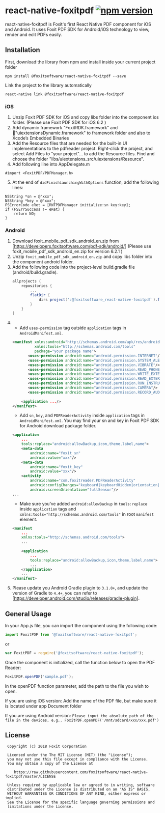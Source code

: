 # react-native-foxitpdf [![npm version](https://img.shields.io/npm/v/react-native-foxitpdf.svg?style=flat)](https://www.npmjs.com/package/react-native-foxitpdf)

react-native-foxitpdf is Foxit's first React Native PDF component for iOS and Android. It uses Foxit PDF SDK for Android/iOS technology to view, render and edit PDFs easily. 

## Installation

First, download the library from npm and install inside your current project folder

```
npm install @foxitsoftware/react-native-foxitpdf --save
```

Link the project to the library automatically

```
react-native link @foxitsoftware/react-native-foxitpdf
```

### iOS

1.  Unzip Foxit PDF SDK for iOS and copy libs folder into the component ios folder.  (Please use Foxit PDF SDK for iOS 6.2 )
2.  Add dynamic framework "FoxitRDK.framework" and "uiextensionsDynamic.framework" to framework folder and also to Xcode’s Embedded Binaries
3.  Add the Resource files that are needed for the built-in UI implementations to the pdfreader project. Right-click the project, and select Add Files to "your project"… to add the Resource files. Find and choose the folder "libs/uiextensions_src/uiextensions/Resource".
4.  Add following line into AppDelegate.m

```objc
#import <FoxitPDF/PDFManager.h>
```

5.  At the end of `didFinishLaunchingWithOptions` function, add the following lines:

```objc
NSString *sn = @"xxx";
NSString *key = @"xxx";
FSErrorCode eRet = [RNTPDFManager initialize:sn key:key];
if (FSErrSuccess != eRet) {
    return NO;
}
```

### Android

1. Download foxit_mobile_pdf_sdk_android_en.zip from [https://developers.foxitsoftware.com/pdf-sdk/android/] (Please use foxit_mobile_pdf_sdk_android_en.zip for version 6.2.1 )
2. Unzip `foxit_mobile_pdf_sdk_android_en.zip` and copy libs folder into the component android folder.
3. Add the following code into the project-level build.gradle file (android/build.gradle).
    ```gradle
    allprojects {
        repositories {
            ...
            flatDir {
                dirs project(':@foxitsoftware_react-native-foxitpdf').file("$rootDir/libs")
            }
        }
    }
    ```
4. - Add `uses-permission` tag outside `application` tags in `AndroidManifest.xml`.
    ```xml
    <manifest xmlns:android="http://schemas.android.com/apk/res/android"
              xmlns:tools="http://schemas.android.com/tools"
              package="your package name">
           <uses-permission android:name="android.permission.INTERNET"/>
           <uses-permission android:name="android.permission.SYSTEM_ALERT_WINDOW"/>
           <uses-permission android:name="android.permission.VIBRATE"/>
           <uses-permission android:name="android.permission.READ_PHONE_STATE"/>
           <uses-permission android:name="android.permission.WRITE_EXTERNAL_STORAGE"/>
           <uses-permission android:name="android.permission.READ_EXTERNAL_STORAGE"/>
           <uses-permission android:name="android.permission.RUN_INSTRUMENTATION"/>
           <uses-permission android:name="android.permission.CAMERA"/>
           <uses-permission android:name="android.permission.RECORD_AUDIO"/>
        
        <application .../>
    </manifest>
    ```
    - Add `sn`, `key`, and `PDFReaderActivity` inside `application` tags in `AndroidManifest.xml`. You may find your sn and key in Foxit PDF SDK for Android download package folder.
    ```xml
    <application
        ...
        tools:replace="android:allowBackup,icon,theme,label,name">
        <meta-data
            android:name="foxit_sn"
            android:value="xxx"/>
        <meta-data
            android:name="foxit_key"
            android:value="xxx"/>
        <activity
            android:name="com.foxitreader.PDFReaderActivity"
            android:configChanges="keyboard|keyboardHidden|orientation|screenSize"
            android:screenOrientation="fullSensor"/>
    ...
    ```
    - Make sure you've added `android:allowBackup` in `tools:replace` inside `application` tags and `xmlns:tools="http://schemas.android.com/tools"` in root `manifest` element.
    ```xml
    <manifest
        ...
        xmlns:tools="http://schemas.android.com/tools">
        ...
      
        <application
            ...
            tools:replace="android:allowBackup,icon,theme,label,name">
            ...
        </application>
        ...
    </manifest>          
    ```
5. Please update you Android Gradle plugin to `3.1.0+`, and update the version of Gradle to `4.4+`, you can refer to [https://developer.android.com/studio/releases/gradle-plugin].


## General Usage

In your App.js file, you can import the component using the following code:

```js
import FoxitPDF from '@foxitsoftware/react-native-foxitpdf';
```

or

```js
var FoxitPDF = require('@foxitsoftware/react-native-foxitpdf');
```

Once the component is initialized, call the function below to open the PDF Reader:

```js
FoxitPDF.openPDF('sample.pdf');
```

In the openPDF function parameter, add the path to the file you wish to open.

If you are using iOS version: Add the name of the PDF file, but make sure it is located under app Document folder

If you are using Android version: `Please input the absolute path of the file in the devices, e.g., FoxitPDF.openPDF('/mnt/sdcard/xxx/xxx.pdf')`

## License

     Copyright (c) 2018 Foxit Corporation

     Licensed under the The MIT License (MIT) (the "License");
     you may not use this file except in compliance with the License.
     You may obtain a copy of the License at

        https://raw.githubusercontent.com/foxitsoftware/react-native-foxitpdf/master/LICENSE

     Unless required by applicable law or agreed to in writing, software
     distributed under the License is distributed on an "AS IS" BASIS,
     WITHOUT WARRANTIES OR CONDITIONS OF ANY KIND, either express or implied.
     See the License for the specific language governing permissions and
     limitations under the License.
